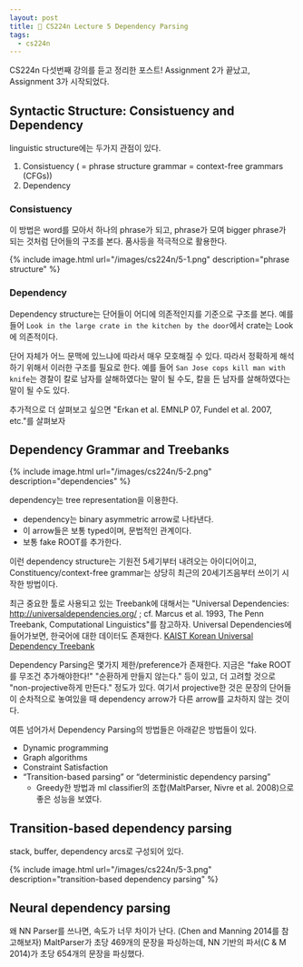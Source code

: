 ```yaml
---
layout: post
title: 📕 CS224n Lecture 5 Dependency Parsing
tags:
  - cs224n
---
```


CS224n 다섯번째 강의를 듣고 정리한 포스트! Assignment 2가 끝났고, Assignment 3가 시작되었다.

## Syntactic Structure: Consistuency and Dependency

linguistic structure에는 두가지 관점이 있다.

1. Consistuency ( = phrase structure grammar = context-free grammars (CFGs))
2. Dependency

### Consistuency

이 방법은 word를 모아서 하나의 phrase가 되고, phrase가 모여 bigger phrase가 되는 것처럼 단어들의 구조를 본다. 품사등을 적극적으로 활용한다.

{% include image.html url="/images/cs224n/5-1.png" description="phrase structure" %}

### Dependency

Dependency structure는 단어들이 어디에 의존적인지를 기준으로 구조를 본다. 예를 들어 `Look in the large crate in the kitchen by the door`에서 crate는 Look에 의존적이다.

단어 자체가 어느 문맥에 있느냐에 따라서 매우 모호해질 수 있다. 따라서 정확하게 해석하기 위해서 이러한 구조를 필요로 한다. 예를 들어 `San Jose cops kill man with knife`는 경찰이 칼로 남자를 살해하였다는 말이 될 수도, 칼을 든 남자를 살해하였다는 말이 될 수도 있다.

추가적으로 더 살펴보고 싶으면 "Erkan et al. EMNLP 07, Fundel et al. 2007, etc."를 살펴보자

## Dependency Grammar and Treebanks

{% include image.html url="/images/cs224n/5-2.png" description="dependencies" %}

dependency는 tree representation을 이용한다.

* dependency는 binary asymmetric arrow로 나타낸다.
* 이 arrow들은 보통 typed이며, 문법적인 관계이다.
* 보통 fake ROOT를 추가한다.

이런 dependency structure는 기원전 5세기부터 내려오는 아이디어이고, Constituency/context-free grammar는 상당히 최근의 20세기즈음부터 쓰이기 시작한 방법이다.

최근 중요한 툴로 사용되고 있는 Treebank에 대해서는 "Universal Dependencies: http://universaldependencies.org/ ; cf. Marcus et al. 1993, The Penn Treebank, Computational Linguistics"를 참고하자. Universal Dependencies에 들어가보면, 한국어에 대한 데이터도 존재한다. [KAIST Korean Universal Dependency Treebank](https://github.com/UniversalDependencies/UD_Korean-Kaist)

Dependency Parsing은 몇가지 제한/preference가 존재한다. 지금은 "fake ROOT를 무조건 추가해야한다!" "순환하게 만들지 않는다." 등이 있고, 더 고려할 것으로 "non-projective하게 만든다." 정도가 있다. 여기서 projective한 것은 문장의 단어들이 순차적으로 놓여있을 때 dependency arrow가 다른 arrow를 교차하지 않는 것이다.

여튼 넘어가서 Dependency Parsing의 방법들은 아래같은 방법들이 있다.

* Dynamic programming
* Graph algorithms
* Constraint Satisfaction
* “Transition-based parsing” or “deterministic dependency parsing”
  * Greedy한 방법과 ml classifier의 조합(MaltParser, Nivre et al. 2008)으로 좋은 성능을 보였다.

## Transition-based dependency parsing

stack, buffer, dependency arcs로 구성되어 있다.

{% include image.html url="/images/cs224n/5-3.png" description="transition-based dependency parsing" %}

## Neural dependency parsing

왜 NN Parser를 쓰나면, 속도가 너무 차이가 난다. (Chen and Manning 2014를 참고해보자) MaltParser가 초당 469개의 문장을 파싱하는데, NN 기반의 파서(C & M 2014)가 초당 654개의 문장을 파싱했다.
